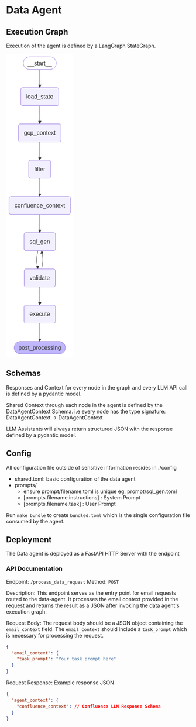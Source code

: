# Data Agent

## Execution Graph
Execution of the agent is defined by a LangGraph StateGraph.

![Alt text](./docs/graph_diagram.png)

## Schemas

Responses and Context for every node in the graph and every LLM API call is defined by a pydantic model.

Shared Context through each node in the agent is defined by the DataAgentContext Schema. 
i.e every node has the type signature:  DataAgentContext -> DataAgentContext

LLM Assistants will always return structured JSON with the response defined by a pydantic model.

## Config

All configuration file outside of sensitive information resides in ./config
- shared.toml: basic configuration of the data agent
- prompts/
    - ensure prompt/filename.toml is unique eg. prompt/sql_gen.toml
    - [prompts.filename.instructions] : System Prompt
    - [prompts.filename.task]         : User Prompt

Run `make bundle` to create `bundled.toml` which is the single configuration file consumed by the agent.

## Deployment

The Data agent is deployed as a FastAPI HTTP Server with the endpoint

### API Documentation
Endpoint: `/process_data_request`
Method: `POST`

Description:
This endpoint serves as the entry point for email requests routed to the data-agent. It processes the email context provided in the request and returns the result as a JSON after invoking the data agent's execution graph.

Request Body:
The request body should be a JSON object containing the `email_context` field. The `email_context` should include a `task_prompt` which is necessary for processing the request.

```json
{
  "email_context": {
    "task_prompt": "Your task prompt here"
  }
}
```

Request Response:
Example response JSON
```json
{
  "agent_context": {
    "confluence_context": // Confluence LLM Response Schema
  }
}
```